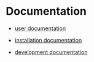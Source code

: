 # Documentation

- [user documentation](user.md)

- [installation documentation](installation.md)

- [development documentation](dev.md)
